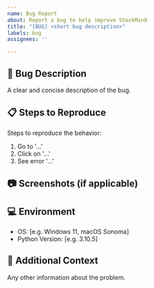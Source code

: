 ```yaml
---
name: Bug Report
about: Report a bug to help improve StockMind
title: "[BUG] <short bug description>"
labels: bug
assignees: ''

---
```


## 🐛 Bug Description
A clear and concise description of the bug.

## 📋 Steps to Reproduce
Steps to reproduce the behavior:
1. Go to '...'
2. Click on '...'
3. See error '...'

## 📷 Screenshots (if applicable)

## 💻 Environment
- OS: [e.g. Windows 11, macOS Sonoma]
- Python Version: [e.g. 3.10.5]

## 📝 Additional Context
Any other information about the problem.
